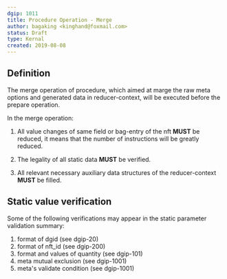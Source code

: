 ```yaml
---
dgip: 1011
title: Procedure Operation - Merge
author: bagaking <kinghand@foxmail.com>
status: Draft
type: Kernal
created: 2019-08-08
---
```


## Definition

The merge operation of procedure, which aimed at marge the raw meta options and generated data in reducer-context, will be executed before the prepare operation.

In the merge operation:

1. All value changes of same field or bag-entry of the nft **MUST** be reduced, it means that the number of instructions will be greatly reduced.

2. The legality of all static data **MUST** be verified.

3. All relevant necessary auxiliary data structures of the reducer-context **MUST** be filled.

## Static value verification

Some of the following verifications may appear in the static parameter validation summary:

1. format of dgid (see dgip-20)
2. format of nft_id (see dgip-200)
3. format and values of quantity (see dgip-101)
4. meta mutual exclusion (see dgip-1001)
5. meta's validate condition (see dgip-1001)
